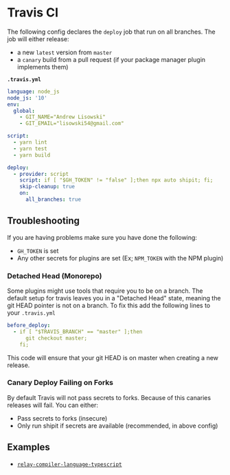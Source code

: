 # Travis CI

The following config declares the `deploy` job that run on all branches. The job will either release:

- a new `latest` version from `master`
- a `canary` build from a pull request (if your package manager plugin implements them)

**`.travis.yml`**

```yaml
language: node_js
node_js: '10'
env:
  global:
    - GIT_NAME="Andrew Lisowski"
    - GIT_EMAIL="lisowski54@gmail.com"

script:
  - yarn lint
  - yarn test
  - yarn build

deploy:
  - provider: script
    script: if [ "$GH_TOKEN" != "false" ];then npx auto shipit; fi;
    skip-cleanup: true
    on:
      all_branches: true
```

## Troubleshooting

If you are having problems make sure you have done the following:

- `GH_TOKEN` is set
- Any other secrets for plugins are set (Ex; `NPM_TOKEN` with the NPM plugin)

### Detached Head (Monorepo)

Some plugins might use tools that require you to be on a branch.
The default setup for travis leaves you in a "Detached Head" state, meaning the git HEAD pointer is not on a branch.
To fix this add the following lines to your `.travis.yml`

```yml
before_deploy:
  - if [ "$TRAVIS_BRANCH" == "master" ];then
      git checkout master;
    fi;
```

This code will ensure that your git HEAD is on master when creating a new release.

### Canary Deploy Failing on Forks

By default Travis will not pass secrets to forks.
Because of this canaries releases will fail.
You can either:

- Pass secrets to forks (insecure)
- Only run shipit if secrets are available (recommended, in above config)

## Examples

- [`relay-compiler-language-typescript`](https://github.com/relay-tools/relay-compiler-language-typescript/blob/master/.travis.yml)
